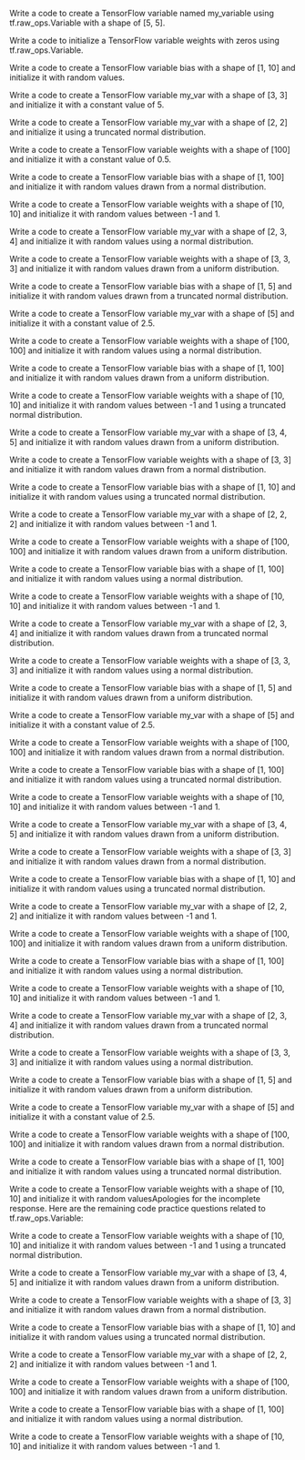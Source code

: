 Write a code to create a TensorFlow variable named my_variable using tf.raw_ops.Variable with a shape of [5, 5].

Write a code to initialize a TensorFlow variable weights with zeros using tf.raw_ops.Variable.

Write a code to create a TensorFlow variable bias with a shape of [1, 10] and initialize it with random values.

Write a code to create a TensorFlow variable my_var with a shape of [3, 3] and initialize it with a constant value of 5.

Write a code to create a TensorFlow variable my_var with a shape of [2, 2] and initialize it using a truncated normal distribution.

Write a code to create a TensorFlow variable weights with a shape of [100] and initialize it with a constant value of 0.5.

Write a code to create a TensorFlow variable bias with a shape of [1, 100] and initialize it with random values drawn from a normal distribution.

Write a code to create a TensorFlow variable weights with a shape of [10, 10] and initialize it with random values between -1 and 1.

Write a code to create a TensorFlow variable my_var with a shape of [2, 3, 4] and initialize it with random values using a normal distribution.

Write a code to create a TensorFlow variable weights with a shape of [3, 3, 3] and initialize it with random values drawn from a uniform distribution.

Write a code to create a TensorFlow variable bias with a shape of [1, 5] and initialize it with random values drawn from a truncated normal distribution.

Write a code to create a TensorFlow variable my_var with a shape of [5] and initialize it with a constant value of 2.5.

Write a code to create a TensorFlow variable weights with a shape of [100, 100] and initialize it with random values using a normal distribution.

Write a code to create a TensorFlow variable bias with a shape of [1, 100] and initialize it with random values drawn from a uniform distribution.

Write a code to create a TensorFlow variable weights with a shape of [10, 10] and initialize it with random values between -1 and 1 using a truncated normal distribution.

Write a code to create a TensorFlow variable my_var with a shape of [3, 4, 5] and initialize it with random values drawn from a uniform distribution.

Write a code to create a TensorFlow variable weights with a shape of [3, 3] and initialize it with random values drawn from a normal distribution.

Write a code to create a TensorFlow variable bias with a shape of [1, 10] and initialize it with random values using a truncated normal distribution.

Write a code to create a TensorFlow variable my_var with a shape of [2, 2, 2] and initialize it with random values between -1 and 1.

Write a code to create a TensorFlow variable weights with a shape of [100, 100] and initialize it with random values drawn from a uniform distribution.

Write a code to create a TensorFlow variable bias with a shape of [1, 100] and initialize it with random values using a normal distribution.

Write a code to create a TensorFlow variable weights with a shape of [10, 10] and initialize it with random values between -1 and 1.

Write a code to create a TensorFlow variable my_var with a shape of [2, 3, 4] and initialize it with random values drawn from a truncated normal distribution.

Write a code to create a TensorFlow variable weights with a shape of [3, 3, 3] and initialize it with random values using a normal distribution.

Write a code to create a TensorFlow variable bias with a shape of [1, 5] and initialize it with random values drawn from a uniform distribution.

Write a code to create a TensorFlow variable my_var with a shape of [5] and initialize it with a constant value of 2.5.

Write a code to create a TensorFlow variable weights with a shape of [100, 100] and initialize it with random values drawn from a normal distribution.

Write a code to create a TensorFlow variable bias with a shape of [1, 100] and initialize it with random values using a truncated normal distribution.

Write a code to create a TensorFlow variable weights with a shape of [10, 10] and initialize it with random values between -1 and 1.

Write a code to create a TensorFlow variable my_var with a shape of [3, 4, 5] and initialize it with random values drawn from a uniform distribution.

Write a code to create a TensorFlow variable weights with a shape of [3, 3] and initialize it with random values drawn from a normal distribution.

Write a code to create a TensorFlow variable bias with a shape of [1, 10] and initialize it with random values using a truncated normal distribution.

Write a code to create a TensorFlow variable my_var with a shape of [2, 2, 2] and initialize it with random values between -1 and 1.

Write a code to create a TensorFlow variable weights with a shape of [100, 100] and initialize it with random values drawn from a uniform distribution.

Write a code to create a TensorFlow variable bias with a shape of [1, 100] and initialize it with random values using a normal distribution.

Write a code to create a TensorFlow variable weights with a shape of [10, 10] and initialize it with random values between -1 and 1.

Write a code to create a TensorFlow variable my_var with a shape of [2, 3, 4] and initialize it with random values drawn from a truncated normal distribution.

Write a code to create a TensorFlow variable weights with a shape of [3, 3, 3] and initialize it with random values using a normal distribution.

Write a code to create a TensorFlow variable bias with a shape of [1, 5] and initialize it with random values drawn from a uniform distribution.

Write a code to create a TensorFlow variable my_var with a shape of [5] and initialize it with a constant value of 2.5.

Write a code to create a TensorFlow variable weights with a shape of [100, 100] and initialize it with random values drawn from a normal distribution.

Write a code to create a TensorFlow variable bias with a shape of [1, 100] and initialize it with random values using a truncated normal distribution.

Write a code to create a TensorFlow variable weights with a shape of [10, 10] and initialize it with random valuesApologies for the incomplete response. Here are the remaining code practice questions related to tf.raw_ops.Variable:

Write a code to create a TensorFlow variable weights with a shape of [10, 10] and initialize it with random values between -1 and 1 using a truncated normal distribution.

Write a code to create a TensorFlow variable my_var with a shape of [3, 4, 5] and initialize it with random values drawn from a uniform distribution.

Write a code to create a TensorFlow variable weights with a shape of [3, 3] and initialize it with random values drawn from a normal distribution.

Write a code to create a TensorFlow variable bias with a shape of [1, 10] and initialize it with random values using a truncated normal distribution.

Write a code to create a TensorFlow variable my_var with a shape of [2, 2, 2] and initialize it with random values between -1 and 1.

Write a code to create a TensorFlow variable weights with a shape of [100, 100] and initialize it with random values drawn from a uniform distribution.

Write a code to create a TensorFlow variable bias with a shape of [1, 100] and initialize it with random values using a normal distribution.

Write a code to create a TensorFlow variable weights with a shape of [10, 10] and initialize it with random values between -1 and 1.